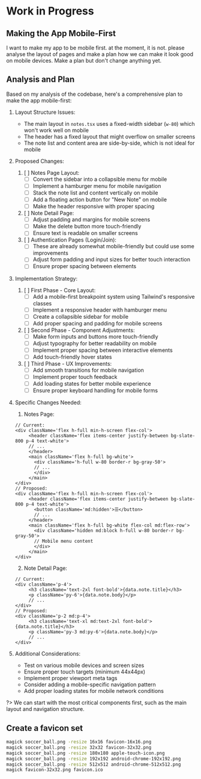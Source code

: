 # Work in Progress

## Making the App Mobile-First

I want to make my app to be mobile first. at the moment, it is not. please analyse the layout of pages and make a plan how we can make it look good on mobile devices. Make a plan but don't change anything yet.

## Analysis and Plan

Based on my analysis of the codebase, here's a comprehensive plan to make the app mobile-first:

1. Layout Structure Issues:

   - The main layout in `notes.tsx` uses a fixed-width sidebar (`w-80`) which won't work well on mobile
   - The header has a fixed layout that might overflow on smaller screens
   - The note list and content area are side-by-side, which is not ideal for mobile

2. Proposed Changes:

   1. [ ] Notes Page Layout:
      - [ ] Convert the sidebar into a collapsible menu for mobile
      - [ ] Implement a hamburger menu for mobile navigation
      - [ ] Stack the note list and content vertically on mobile
      - [ ] Add a floating action button for "New Note" on mobile
      - [ ] Make the header responsive with proper spacing
   2. [ ] Note Detail Page:
      - [ ] Adjust padding and margins for mobile screens
      - [ ] Make the delete button more touch-friendly
      - [ ] Ensure text is readable on smaller screens
   3. [ ] Authentication Pages (Login/Join):
      - [ ] These are already somewhat mobile-friendly but could use some improvements
      - [ ] Adjust form padding and input sizes for better touch interaction
      - [ ] Ensure proper spacing between elements

3. Implementation Strategy:

   1. [ ] First Phase - Core Layout:
      - [ ] Add a mobile-first breakpoint system using Tailwind's responsive classes
      - [ ] Implement a responsive header with hamburger menu
      - [ ] Create a collapsible sidebar for mobile
      - [ ] Add proper spacing and padding for mobile screens
   2. [ ] Second Phase - Component Adjustments:
      - [ ] Make form inputs and buttons more touch-friendly
      - [ ] Adjust typography for better readability on mobile
      - [ ] Implement proper spacing between interactive elements
      - [ ] Add touch-friendly hover states
   3. [ ] Third Phase - UX Improvements:
      - [ ] Add smooth transitions for mobile navigation
      - [ ] Implement proper touch feedback
      - [ ] Add loading states for better mobile experience
      - [ ] Ensure proper keyboard handling for mobile forms

4. Specific Changes Needed:

   1. Notes Page:

   ```tsx
   // Current:
   <div className='flex h-full min-h-screen flex-col'>
        <header className='flex items-center justify-between bg-slate-800 p-4 text-white'>
        // ...
        </header>
        <main className='flex h-full bg-white'>
          <div className='h-full w-80 border-r bg-gray-50'>
          // ...
          </div>
        </main>
   </div>
   // Proposed:
   <div className='flex h-full min-h-screen flex-col'>
        <header className='flex items-center justify-between bg-slate-800 p-4 text-white'>
          <button className='md:hidden'>☰</button>
          // ...
        </header>
        <main className='flex h-full bg-white flex-col md:flex-row'>
          <div className='hidden md:block h-full w-80 border-r bg-gray-50'>
          // Mobile menu content
          </div>
        </main>
   </div>
   ```

   2. Note Detail Page:

   ```tsx
   // Current:
   <div className='p-4'>
        <h3 className='text-2xl font-bold'>{data.note.title}</h3>
        <p className='py-6'>{data.note.body}</p>
        // ...
   </div>
   // Proposed:
   <div className='p-2 md:p-4'>
        <h3 className='text-xl md:text-2xl font-bold'>{data.note.title}</h3>
        <p className='py-3 md:py-6'>{data.note.body}</p>
        // ...
   </div>
   ```

5. Additional Considerations:
   - Test on various mobile devices and screen sizes
   - Ensure proper touch targets (minimum 44x44px)
   - Implement proper viewport meta tags
   - Consider adding a mobile-specific navigation pattern
   - Add proper loading states for mobile network conditions

?> We can start with the most critical components first, such as the main layout and navigation structure.

## Create a favicon set

```sh
magick soccer_ball.png -resize 16x16 favicon-16x16.png
magick soccer_ball.png -resize 32x32 favicon-32x32.png
magick soccer_ball.png -resize 180x180 apple-touch-icon.png
magick soccer_ball.png -resize 192x192 android-chrome-192x192.png
magick soccer_ball.png -resize 512x512 android-chrome-512x512.png
magick favicon-32x32.png favicon.ico
```
